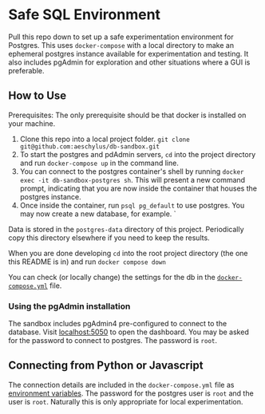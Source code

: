 # Safe SQL Environment
Pull this repo down to set up a safe experimentation environment for Postgres. This uses `docker-compose` with a local directory to make an ephemeral postgres instance available for experimentation and testing. It also includes pgAdmin for exploration and other situations where a GUI is preferable.

## How to Use
Prerequisites: The only prerequisite should be that docker is installed on your machine.
1. Clone this repo into a local project folder. `git clone git@github.com:aeschylus/db-sandbox.git`
1. To start the postgres and pdAdmin servers, `cd` into the project directory and run `docker-compose up` in the command line.
1. You can connect to the postgres container's shell by running `docker exec -it db-sandbox-postgres sh`. This will present a new command prompt, indicating that you are now inside the container that houses the postgres instance. 
1. Once inside the container, run `psql pg_default` to use postgres. You may now create a new database, for example. `

Data is stored in the `postgres-data` directory of this project. Periodically copy this directory elsewhere if you need to keep the results.

When you are done developing `cd` into the root project directory (the one this README is in) and run `docker compose down`

You can check (or locally change) the settings for the db in the [`docker-compose.yml`]() file.

### Using the pgAdmin installation
The sandbox includes pgAdmin4 pre-configured to connect to the database. Visit [localhost:5050](localhost:5050) to open the dashboard. You may be asked for the password to connect to postgres. The password is `root`.

## Connecting from Python or Javascript
The connection details are included in the `docker-compose.yml` file as [environment variables](https://medium.com/chingu/an-introduction-to-environment-variables-and-how-to-use-them-f602f66d15fa). The password for the postgres user is `root` and the user is `root`. Naturally this is only appropriate for local experimentation.
